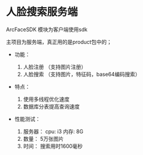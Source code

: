 # 人脸搜索服务端

ArcFaceSDK 模块为客户端使用sdk

主项目为服务端，真正用的是product包中的；


* 功能：
    1. 人脸注册 （支持图片注册）
    2. 人脸搜索 （支持图片，特征码，base64编码搜索）
    
* 特点：
    1. 使用多线程优化速度
    2. 数据库分表提高查询速度
    
* 性能测试：
    1. 服务器：
        cpu: i3
        内存: 8G
    2. 数量：
        5万张图片 
    3. 时间：
        搜索用时1600毫秒